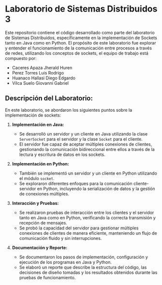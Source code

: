 # Laboratorio de Sistemas Distribuidos 3

Este repositorio contiene el código desarrollado como parte del laboratorio de Sistemas Distribuidos, específicamente en la implementación de Sockets tanto en Java como en Python. El propósito de este laboratorio fue explorar y entender el funcionamiento de la comunicación entre procesos a través de redes, utilizando los conceptos de sockets, el equipo de trabajo está compuesto por:

- Caceres Apaza Jherald Huren 
- Perez Torres Luis Rodrigo
- Huanaco Hallasi Diego Edgardo
- Vilca Suelo Giovanni Gabriel 

## Descripción del Laboratorio:

En este laboratorio, se abordaron los siguientes puntos sobre la implementación de sockets:

1. **Implementación en Java:**
   - Se desarrolló un servidor y un cliente en Java utilizando la clase `ServerSocket` para el servidor y la clase `Socket` para el cliente.
   - El servidor fue capaz de aceptar múltiples conexiones de clientes, gestionando la comunicación bidireccional entre ellos a través de la lectura y escritura de datos en los sockets.

2. **Implementación en Python:**
   - También se implementó un servidor y un cliente en Python utilizando el módulo `socket`.
   - Se exploraron diferentes enfoques para la comunicación cliente-servidor en Python, incluyendo la serialización de datos y la gestión de conexiones múltiples.

3. **Interacción y Pruebas:**
   - Se realizaron pruebas de interacción entre los clientes y el servidor tanto en Java como en Python, verificando la correcta transmisión y recepción de mensajes.
   - Se probó la capacidad del servidor para gestionar múltiples conexiones de clientes de manera eficiente, manteniendo un flujo de comunicación fluido y sin interrupciones.

4. **Documentación y Reporte:**
   - Se documentaron los pasos de implementación, configuración y ejecución de los programas en Java y Python.
   - Se elaboró un reporte que describe la estructura del código, las decisiones de diseño tomadas y los resultados obtenidos durante las pruebas de funcionamiento.